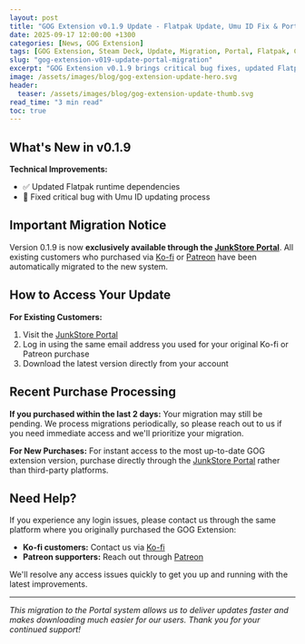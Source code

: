 ```yaml
---
layout: post
title: "GOG Extension v0.1.9 Update - Flatpak Update, Umu ID Fix & Portal Migration"
date: 2025-09-17 12:00:00 +1300
categories: [News, GOG Extension]
tags: [GOG Extension, Steam Deck, Update, Migration, Portal, Flatpak, Compatibility, Umu ID]
slug: "gog-extension-v019-update-portal-migration"
excerpt: "GOG Extension v0.1.9 brings critical bug fixes, updated Flatpak runtime dependencies, and streamlined Portal distribution for Steam Deck users."
image: /assets/images/blog/gog-extension-update-hero.svg
header:
  teaser: /assets/images/blog/gog-extension-update-thumb.svg
read_time: "3 min read"
toc: true
---
```


## What's New in v0.1.9

**Technical Improvements:**
- ✅ Updated Flatpak runtime dependencies
- 🐛 Fixed critical bug with Umu ID updating process

## Important Migration Notice

Version 0.1.9 is now **exclusively available through the [JunkStore Portal](https://portal.junkstore.xyz/)**. All existing customers who purchased via [Ko-fi](https://ko-fi.com/junkstore) or [Patreon](https://www.patreon.com/junkstore) have been automatically migrated to the new system.

## How to Access Your Update

**For Existing Customers:**
1. Visit the [JunkStore Portal](https://portal.junkstore.xyz/)
2. Log in using the same email address you used for your original Ko-fi or Patreon purchase
3. Download the latest version directly from your account

## Recent Purchase Processing

**If you purchased within the last 2 days:** Your migration may still be pending. We process migrations periodically, so please reach out to us if you need immediate access and we'll prioritize your migration.

**For New Purchases:** For instant access to the most up-to-date GOG extension version, purchase directly through the [JunkStore Portal](https://portal.junkstore.xyz/) rather than third-party platforms.

## Need Help?

If you experience any login issues, please contact us through the same platform where you originally purchased the GOG Extension:
- **Ko-fi customers:** Contact us via [Ko-fi](https://ko-fi.com/junkstore)
- **Patreon supporters:** Reach out through [Patreon](https://www.patreon.com/junkstore)

We'll resolve any access issues quickly to get you up and running with the latest improvements.

---

*This migration to the Portal system allows us to deliver updates faster and makes downloading much easier for our users. Thank you for your continued support!*